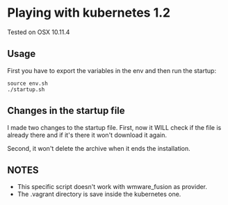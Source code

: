 # Playing with kubernetes 1.2

Tested on OSX 10.11.4

## Usage

First you have to export the variables in the env and then run the startup:

    source env.sh
    ./startup.sh

## Changes in the startup file

I made two changes to the startup file.
First, now it WILL check if the file is already there and if it's there it won't
download it again.

Second, it won't delete the archive when it ends the installation.

## NOTES

- This specific script doesn't work with wmware_fusion as provider.
- The .vagrant directory is save inside the kubernetes one.
